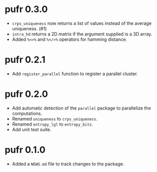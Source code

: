 # pufr 0.3.0

* `crps_uniqueness` now returns a list of values instead of the average uniqueness. (#1)
* `intra_hd` returns a 2D matrix if the argument supplied is a 3D array.
* Added `%<>%` and `%</>%` operators for hamming distance.

# pufr 0.2.1

* Add `register_parallel` function to register a parallel cluster.

# pufr 0.2.0

* Add automatic detection of the `parallel` package to parallelize the computations.
* Renamed `uniqueness` to `crps_uniqueness`.
* Renamed `entropy_lgl` to `entropy_bits`.
* Add unit test suite.

# pufr 0.1.0

* Added a `NEWS.md` file to track changes to the package.
